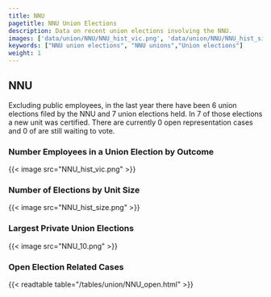 ```yaml
---
title: NNU
pagetitle: NNU Union Elections
description: Data on recent union elections involving the NNU.
images: ['data/union/NNU/NNU_hist_vic.png', 'data/union/NNU/NNU_hist_size.png', 'data/union/NNU/NNU_10.png']
keywords: ["NNU union elections", "NNU unions","Union elections"]
weight: 1
---
```

##  NNU

Excluding public employees, in the last year there have been 6 union elections filed by the NNU and 7 union elections held. In 7 of those elections a new unit was certified. There are currently 0 open representation cases and 0 of are still waiting to vote.

### Number Employees in a Union Election by Outcome
{{< image src="NNU_hist_vic.png" >}}

### Number of Elections by Unit Size
{{< image src="NNU_hist_size.png" >}}

### Largest Private Union Elections
{{< image src="NNU_10.png" >}}

### Open Election Related Cases
{{< readtable table="/tables/union/NNU_open.html" >}}

